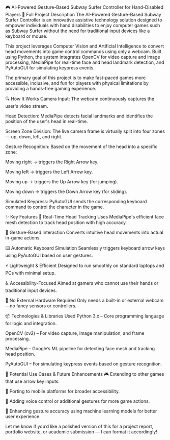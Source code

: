 🎮 AI-Powered Gesture-Based Subway Surfer Controller for Hand-Disabled Players
📘 Full Project Description
The AI-Powered Gesture-Based Subway Surfer Controller is an innovative assistive technology solution designed to empower individuals with hand disabilities to enjoy computer games such as Subway Surfer without the need for traditional input devices like a keyboard or mouse.

This project leverages Computer Vision and Artificial Intelligence to convert head movements into game control commands using only a webcam. Built using Python, the system integrates OpenCV for video capture and image processing, MediaPipe for real-time face and head landmark detection, and PyAutoGUI for simulating keypress events.

The primary goal of this project is to make fast-paced games more accessible, inclusive, and fun for players with physical limitations by providing a hands-free gaming experience.

🔍 How It Works
Camera Input: The webcam continuously captures the user's video stream.

Head Detection: MediaPipe detects facial landmarks and identifies the position of the user's head in real-time.

Screen Zone Division: The live camera frame is virtually split into four zones — up, down, left, and right.

Gesture Recognition: Based on the movement of the head into a specific zone:

Moving right → triggers the Right Arrow key.

Moving left → triggers the Left Arrow key.

Moving up → triggers the Up Arrow key (for jumping).

Moving down → triggers the Down Arrow key (for sliding).

Simulated Keypress: PyAutoGUI sends the corresponding keyboard command to control the character in the game.

✨ Key Features
🎥 Real-Time Head Tracking
Uses MediaPipe's efficient face mesh detection to track head position with high accuracy.

🧠 Gesture-Based Interaction
Converts intuitive head movements into actual in-game actions.

⌨️ Automatic Keyboard Simulation
Seamlessly triggers keyboard arrow keys using PyAutoGUI based on user gestures.

⚡ Lightweight & Efficient
Designed to run smoothly on standard laptops and PCs with minimal setup.

♿ Accessibility-Focused
Aimed at gamers who cannot use their hands or traditional input devices.

🚀 No External Hardware Required
Only needs a built-in or external webcam—no fancy sensors or controllers.

📦 Technologies & Libraries Used
Python 3.x – Core programming language for logic and integration.

OpenCV (cv2) – For video capture, image manipulation, and frame processing.

MediaPipe – Google’s ML pipeline for detecting face mesh and tracking head position.

PyAutoGUI – For simulating keypress events based on gesture recognition.

🔧 Potential Use Cases & Future Enhancements
🎮 Extending to other games that use arrow key inputs.

📱 Porting to mobile platforms for broader accessibility.

🤖 Adding voice control or additional gestures for more game actions.

🧠 Enhancing gesture accuracy using machine learning models for better user experience.

Let me know if you’d like a polished version of this for a project report, portfolio website, or academic submission — I can format it accordingly!
